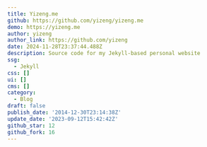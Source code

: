 ```yaml
---
title: Yizeng.me
github: https://github.com/yizeng/yizeng.me
demo: https://yizeng.me
author: yizeng
author_link: https://github.com/yizeng
date: 2024-11-28T23:37:44.488Z
description: Source code for my Jekyll-based personal website
ssg:
  - Jekyll
css: []
ui: []
cms: []
category:
  - Blog
draft: false
publish_date: '2014-12-30T23:14:38Z'
update_date: '2023-09-12T15:42:42Z'
github_star: 12
github_fork: 16
---
```

